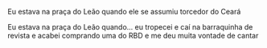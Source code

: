 Eu estava na praça do Leão quando ele se assumiu torcedor do Ceará

Eu estava na praça do Leão quando...
eu tropecei e caí na barraquinha de revista e  acabei comprando uma do RBD e me deu muita vontade de cantar


